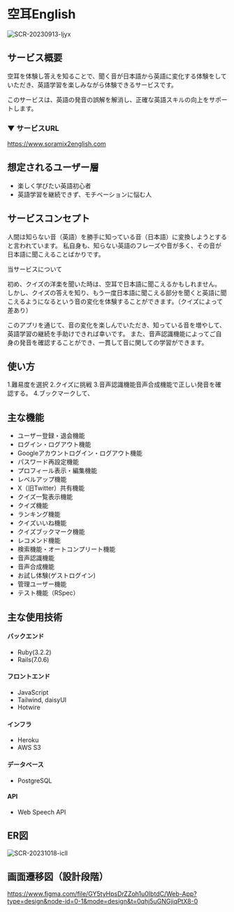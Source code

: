 # 空耳English
![SCR-20230913-ljyx](https://github.com/ryotaroinagaki/Soramix2English/assets/125222112/547a0cdf-f0d2-436c-8485-f6ad67994e68)
## サービス概要
空耳を体験し答えを知ることで、聞く音が日本語から英語に変化する体験をしていただき、英語学習を楽しみながら体験できるサービスです。 

このサービスは、英語の発音の誤解を解消し、正確な英語スキルの向上をサポートします。

### ▼ サービスURL
https://www.soramix2english.com

## 想定されるユーザー層 
* 楽しく学びたい英語初心者
* 英語学習を継続できず、モチベーションに悩む人

## サービスコンセプト

人間は知らない音（英語）を勝手に知っている音（日本語）に変換しようとすると言われています。
私自身も、知らない英語のフレーズや音が多く、その音が日本語に聞こえることばかりです。

当サービスについて

初め、クイズの洋楽を聞いた時は、空耳で日本語に聞こえるかもしれません。
しかし、クイズの答えを知り、もう一度日本語に聞こえる部分を聞くと英語に聞こえるようになるという音の変化を体験することができます。（クイズによって差あり）

このアプリを通じて、音の変化を楽しんでいただき、知っている音を増やして、英語学習の継続を手助けできれば幸いです。
また、音声認識機能によってご自身の発音を確認することができ、一貫して音に関しての学習ができます。

## 使い方
1.難易度を選択
2.クイズに挑戦
3.音声認識機能音声合成機能で正しい発音を確認する。
4.ブックマークして、

## 主な機能
* ユーザー登録・退会機能
* ログイン・ログアウト機能
* Googleアカウントログイン・ログアウト機能
* パスワード再設定機能
* プロフィール表示・編集機能
* レベルアップ機能
* X（旧Twitter）共有機能
* クイズ一覧表示機能
* クイズ機能
* ランキング機能
* クイズいいね機能
* クイズブックマーク機能
* レコメンド機能
* 検索機能・オートコンプリート機能
* 音声認識機能
* 音声合成機能
* お試し体験(ゲストログイン)
* 管理ユーザー機能
* テスト機能（RSpec）


## 主な使用技術
#### バックエンド
* Ruby(3.2.2)
* Rails(7.0.6)

#### フロントエンド
* JavaScript
* Tailwind, daisyUI
* Hotwire

#### インフラ
* Heroku
* AWS S3

#### データベース
* PostgreSQL

#### API
* Web Speech API

## ER図
![SCR-20231018-icll](https://github.com/ryotaroinagaki/Soramix2English/assets/125222112/afc7eb8c-a82c-4311-8986-73b593b5d9c9)

## 画面遷移図（設計段階）
https://www.figma.com/file/GY5tyHpsDrZZoh1u0IbtdC/Web-App?type=design&node-id=0-1&mode=design&t=0qhj5uGNGjiqPtX8-0

